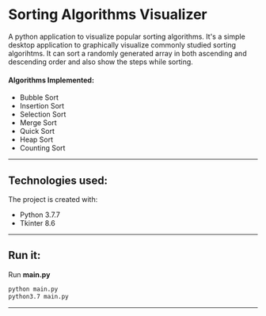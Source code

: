 # Sorting Algorithms Visualizer
A python application to visualize popular sorting algorithms. It's a simple desktop application to graphically visualize commonly studied sorting algorihtms. It can sort a randomly generated array in both ascending and descending order and also show the steps while sorting. 
#### Algorithms Implemented:
* Bubble Sort 
* Insertion Sort 
* Selection Sort 
* Merge Sort 
* Quick Sort 
* Heap Sort 
* Counting Sort
----------------------------------------------------------------------------------------------------------------------------------------
## Technologies used:
The project is created with:
* Python 3.7.7
* Tkinter 8.6
----------------------------------------------------------------------------------------------------------------------------------------
## Run it:
<p>Run <strong>main.py</strong><p>

```cmd
python main.py
python3.7 main.py
```
----------------------------------------------------------------------------------------------------------------------------------------
